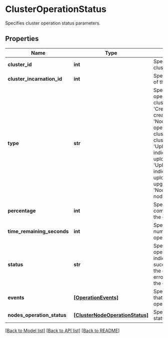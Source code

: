 # ClusterOperationStatus

Specifies cluster operation status parameters.

## Properties
Name | Type | Description | Notes
------------ | ------------- | ------------- | -------------
**cluster_id** | **int** | Specifies the id of the cluster. | [optional] 
**cluster_incarnation_id** | **int** | Specifies the incarnation id of the cluster. | [optional] 
**type** | **str** | Specifies the type of cluster operation. &#39;Destroy&#39; indicates cluster destroy operation. &#39;Create&#39; indicates cluster create operation. &#39;NodeAddition&#39; indicates the operation to add nodes to the cluster. &#39;Upgrade&#39; indicates cluster upgrade operation. &#39;UploadPackageByUrl&#39; indicates the operation to upload a package by URL. &#39;UploadPackageAndUpgrade&#39; indicates the operation to upload package by URL and upgrade the cluster. &#39;NodeRemoval&#39; indicates a node removal operation. | [optional] 
**percentage** | **int** | Specifies an approximate completion percentage for the operation. | [optional] 
**time_remaining_seconds** | **int** | Specifies an estimated number of seconds until the operation is complete. | [optional] 
**status** | **str** | Specifies the status of the operation. &#39;Success&#39; indicates the operation is successful. &#39;Failed&#39; indicates the operation failed due to an error. &#39;InProgress&#39; indicates the operation is in progress. | [optional] 
**events** | [**[OperationEvents]**](OperationEvents.md) | Specifies the list of events that took place during the operation. | [optional] 
**nodes_operation_status** | [**[ClusterNodeOperationStatus]**](ClusterNodeOperationStatus.md) | Specifies the operation status of the nodes. | [optional] 

[[Back to Model list]](../README.md#documentation-for-models) [[Back to API list]](../README.md#documentation-for-api-endpoints) [[Back to README]](../README.md)


